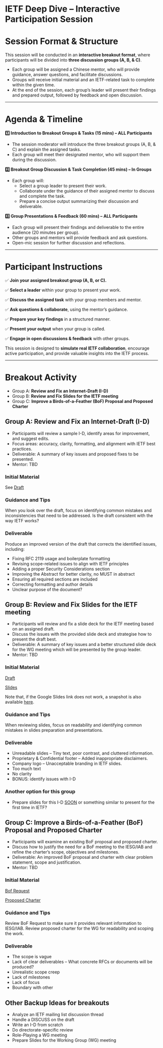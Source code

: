 # IETF Deep Dive – Interactive Participation Session

# Session Format & Structure

This session will be conducted in an **interactive breakout format**, where participants will be divided into **three discussion groups (A, B, & C)**.

* Each group will be assigned a Chinese mentor, who will provide guidance, answer questions, and facilitate discussions.  
* Groups will receive initial material and an IETF-related task to complete within the given time.  
* At the end of the session, each group’s leader will present their findings and prepared output, followed by feedback and open discussion.

---

# Agenda & Timeline

**1️⃣ Introduction to Breakout Groups & Tasks (15 mins) – ALL Participants**

* The session moderator will introduce the three breakout groups (A, B, & C) and explain the assigned tasks.  
* Each group will meet their designated mentor, who will support them during the discussion.

**2️⃣ Breakout Group Discussion & Task Completion (45 mins) – In Groups**

* Each group will:  
  * Select a group leader to present their work.  
  * Collaborate under the guidance of their assigned mentor to discuss and complete the task.  
  * Prepare a concise output summarizing their discussion and deliverable.

**3️⃣ Group Presentations & Feedback (60 mins) – ALL Participants**

* Each group will present their findings and deliverable to the entire audience (20 minutes per group).  
* Other groups and mentors will provide feedback and ask questions.  
* Open-mic session for further discussion and reflections.

---

# Participant Instructions

✅ **Join your assigned breakout group (A, B, or C).**

✅ **Select a leader** within your group to present your work.

✅ **Discuss the assigned task** with your group members and mentor.

✅ **Ask questions & collaborate**, using the mentor’s guidance.

✅ **Prepare your key findings** in a structured manner.

✅ **Present your output** when your group is called.

✅ **Engage in open discussions & feedback** with other groups.

This session is designed to **simulate real IETF collaboration**, encourage active participation, and provide valuable insights into the IETF process.

---

# Breakout Activity

* Group A: **Review and Fix an Internet-Draft (I-D)**  
* Group B: **Review and Fix Slides for the IETF meeting**  
* Group C: **Improve a Birds-of-a-Feather (BoF) Proposal and Proposed Charter**

## Group A: **Review and Fix an Internet-Draft (I-D)**

* Participants will review a sample I-D, identify areas for improvement, and suggest edits.  
* Focus areas: accuracy, clarity, formatting, and alignment with IETF best practices.  
* Deliverable: A summary of key issues and proposed fixes to be presented.
* Mentor: TBD

### Initial Material

See [Draft](https://dhruvdhody.github.io/draft-dhody-coffee-at-ietf/draft-dhody-coffee-at-ietf.html)

### Guidance and Tips

When you look over the draft, focus on identifying common mistakes and inconsistencies that need to be addressed. Is the draft consistent with the way IETF works? 

### Deliverable

Produce an improved version of the draft that corrects the identified issues, including:

- Fixing RFC 2119 usage and boilerplate formatting
- Revising scope-related issues to align with IETF principles
- Adding a proper Security Considerations section
- Improving the Abstract for better clarity, no MUST in abstract
- Ensuring all required sections are included
- Correcting formatting and author details
- Unclear purpose of the document?

## Group B: **Review and Fix Slides for the IETF meeting**

* Participants will review and fix a slide deck for the IETF meeting based on an assigned draft.  
* Discuss the issues with the provided slide deck and strategise how to present the draft best.  
* Deliverable: A summary of key issues and a better structured slide deck for the WG meeting which will be presented by the group leader.
* Mentor: TBD

### Initial Material

[Draft](https://dhruvdhody.github.io/draft-dhody-coffee-at-ietf/draft-dhody-coffee-at-ietf.html)

[Slides](https://docs.google.com/presentation/d/1jfbyscI7XAnpSXO65LUerM_JM1npP9se/edit?usp=sharing&ouid=106264033400188371525&rtpof=true&sd=true)

Note that, if the Google Slides link does not work, a snapshot is also available [here](./Bad_IETF_Presentation.pptx.pdf).

### Guidance and Tips

When reviewing slides, focus on readability and identifying common mistakes in slides preparation and presentations. 

### Deliverable

- Unreadable slides – Tiny text, poor contrast, and cluttered information.
- Proprietary & Confidential footer – Added inappropriate disclaimers.
- Company logo – Unacceptable branding in IETF slides.
- Too much text
- No clarity
- BONUS: identify issues with I-D 

### Another option for this group

- Prepare slides for this I-D [SOON](https://www.ietf.org/archive/id/draft-farrel-soon-08.html) or something similar to present for the first time in IETF?

## Group C: **Improve a Birds-of-a-Feather (BoF) Proposal and Proposed Charter**

* Participants will examine an existing BoF proposal and proposed charter.  
* Discuss how to justify the need for a BoF meeting to the IESG/IAB and refine the charter’s scope, objectives and milestones.  
* Deliverable: An improved BoF proposal and charter with clear problem statement, scope and justification.
* Mentor: TBD

### Initial Material

[Bof Request](./Bof-request.md)

[Proposed Charter](./Proposed-Charter.md)

### Guidance and Tips

Review BoF Request to make sure it provides relevant information to IESG/IAB. Review proposed charter for the WG for readability and scoping the work. 

### Deliverable
- The scope is vague
- Lack of clear deliverables – What concrete RFCs or documents will be produced?
- Unrealistic scope creep
- Lack of milestones
- Lack of focus
- Boundary with other

##  Other Backup Ideas for breakouts

* Analyze an IETF mailing list discussion thread   
* Handle a DISCUSS on the draft  
* Write an I-D from scratch  
* Do directorate-specific review  
* Role-Playing a WG meeting
* Prepare Slides for the Working Group (WG) meeting

